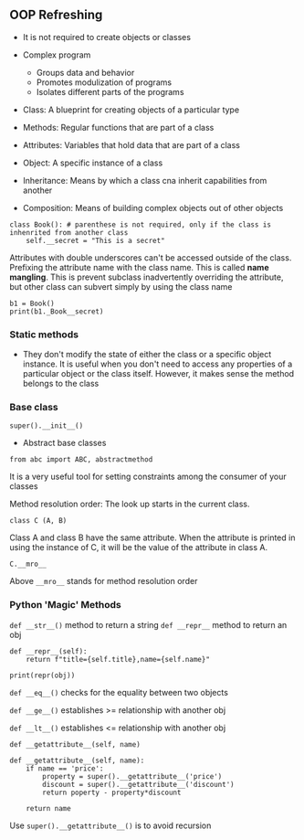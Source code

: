 ## OOP Refreshing
- It is not required to create objects or classes
- Complex program
    - Groups data and behavior
    - Promotes modulization of programs
    - Isolates different parts of the programs

- Class: A blueprint for creating objects of a particular type
- Methods: Regular functions that are part of a class
- Attributes: Variables that hold data that are part of a class
- Object: A specific instance of a class
- Inheritance: Means by which a class cna inherit capabilities from another
- Composition: Means of building complex objects out of other objects

```
class Book(): # parenthese is not required, only if the class is inhenrited from another class
    self.__secret = "This is a secret"
```
Attributes with double underscores can't be accessed outside of the class. Prefixing the attribute name with the class name. This is called **name mangling**. This is prevent subclass inadvertently overriding the attribute, but other class can subvert simply by using the class name
```
b1 = Book()
print(b1._Book__secret)
```
### Static methods

- They don't modify the state of either the class or a specific object instance. It is useful when you don't need to access any properties of a particular object or the class itself. However, it makes sense the method belongs to the class

### Base class
`super().__init__()`
- Abstract base classes

`from abc import ABC, abstractmethod`

It is a very useful tool for setting constraints among the consumer of your classes

Method resolution order: The look up starts in the current class. 
```
class C (A, B)
```
Class A and class B have the same attribute. When the attribute is printed in using the instance of C, it will be the value of the attribute in class A.
```
C.__mro__
```
Above `__mro__` stands for method resolution order

### Python 'Magic' Methods
`def __str__()` method to return a string
`def __repr__` method to return an obj 
```
def __repr__(self):
    return f"title={self.title},name={self.name}"

print(repr(obj))
```
`def __eq__()` checks for the equality between two objects

`def __ge__()` establishes >= relationship with another obj

`def __lt__()` establishes <= relationship with another obj

`def __getattribute__(self, name)`
```
def __getattribute__(self, name):
    if name == 'price':
        property = super().__getattribute__('price')
        discount = super().__getattribute__('discount')
        return poperty - property*discount

    return name
```
Use `super().__getattribute__()` is to avoid recursion
